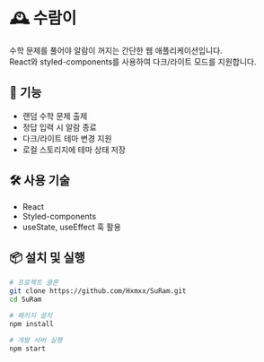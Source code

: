 # 🕰️ 수람이

수학 문제를 풀어야 알람이 꺼지는 간단한 웹 애플리케이션입니다.  
React와 styled-components를 사용하여 다크/라이트 모드를 지원합니다.

## 🚀 기능
- 랜덤 수학 문제 출제
- 정답 입력 시 알람 종료
- 다크/라이트 테마 변경 지원
- 로컬 스토리지에 테마 상태 저장

## 🛠️ 사용 기술
- React
- Styled-components
- useState, useEffect 훅 활용

## 📦 설치 및 실행
```bash
# 프로젝트 클론
git clone https://github.com/Hxmxx/SuRam.git
cd SuRam

# 패키지 설치
npm install

# 개발 서버 실행
npm start